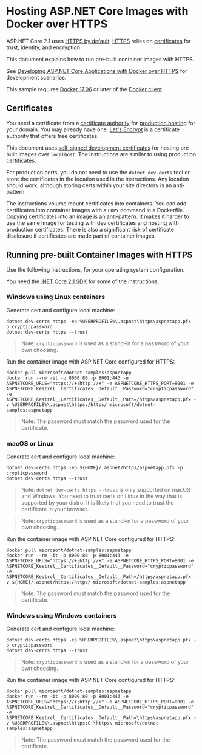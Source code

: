 # Hosting ASP.NET Core Images with Docker over HTTPS

ASP.NET Core 2.1 uses [HTTPS by default](https://docs.microsoft.com/aspnet/core/security/enforcing-ssl). [HTTPS](https://en.wikipedia.org/wiki/HTTPS) relies on [certificates](https://en.wikipedia.org/wiki/Public_key_certificate) for trust, identity, and encryption.

This document explains how to run pre-built container images with HTTPS.

See [Developing ASP.NET Core Applications with Docker over HTTPS](aspnetcore-docker-https-development.md) for development scenarios.

This sample requires [Docker 17.06](https://docs.docker.com/release-notes/docker-ce) or later of the [Docker client](https://www.docker.com/products/docker).

## Certificates

You need a certificate from a [certificate authority](https://en.wikipedia.org/wiki/Certificate_authority) for [production hosting](https://blogs.msdn.microsoft.com/webdev/2017/11/29/configuring-https-in-asp-net-core-across-different-platforms/) for your domain. You may already have one. [Let's Encrypt](https://letsencrypt.org/) is a certificate authority that offers free certificates.

This document uses [self-signed development certificates](https://en.wikipedia.org/wiki/Self-signed_certificate) for hosting pre-built images over `localhost`. The instructions are similar to using production certificates.

For production certs, you do not need to use the `dotnet dev-certs` tool or store the certificates in the location used in the instructions. Any location should work, although storing certs within your site directory is an anti-pattern.

The instructions volume mount certificates into containers. You can add certificates into container images with a `COPY` command in a Dockerfile. Copying certificates into an image is an anti-pattern. It makes it harder to use the same image for testing with dev certificates and hosting with production certificates. There is also a  significant risk of certificate disclosure if certificates are made part of container images.

## Running pre-built Container Images with HTTPS

Use the following instructions, for your operating system configuration.

You need the [.NET Core 2.1 SDK](https://www.microsoft.com/net/download) for some of the instructions.

### Windows using Linux containers

Generate cert and configure local machine:

```console
dotnet dev-certs https -ep %USERPROFILE%\.aspnet\https\aspnetapp.pfx -p crypticpassword
dotnet dev-certs https --trust
```

> Note: `crypticpassword` is used as a stand-in for a password of your own choosing.

Run the container image with ASP.NET Core configured for HTTPS:

```console
docker pull microsoft/dotnet-samples:aspnetapp
docker run --rm -it -p 8000:80 -p 8001:443 -e ASPNETCORE_URLS="https://+;http://+" -e ASPNETCORE_HTTPS_PORT=8001 -e ASPNETCORE_Kestrel__Certificates__Default__Password="crypticpassword" -e ASPNETCORE_Kestrel__Certificates__Default__Path=/https/aspnetapp.pfx -v %USERPROFILE%\.aspnet\https:/https/ microsoft/dotnet-samples:aspnetapp
```

> Note: The password must match the password used for the certificate.

### macOS or Linux

Generate cert and configure local machine:

```console
dotnet dev-certs https -ep ${HOME}/.aspnet/https/aspnetapp.pfx -p crypticpassword
dotnet dev-certs https --trust
```

> Note: `dotnet dev-certs https --trust` is only supported on macOS and Windows. You need to trust certs on Linux in the way that is supported by your distro. It is likely that you need to trust the certificate in your browser.

> Note: `crypticpassword` is used as a stand-in for a password of your own choosing.

Run the container image with ASP.NET Core configured for HTTPS:

```console
docker pull microsoft/dotnet-samples:aspnetapp
docker run --rm -it -p 8000:80 -p 8001:443 -e ASPNETCORE_URLS="https://+;http://+" -e ASPNETCORE_HTTPS_PORT=8001 -e ASPNETCORE_Kestrel__Certificates__Default__Password="crypticpassword" -e ASPNETCORE_Kestrel__Certificates__Default__Path=/https/aspnetapp.pfx -v ${HOME}/.aspnet/https:/https/ microsoft/dotnet-samples:aspnetapp
```

> Note: The password must match the password used for the certificate.

### Windows using Windows containers

Generate cert and configure local machine:

```console
dotnet dev-certs https -ep %USERPROFILE%\.aspnet\https\aspnetapp.pfx -p crypticpassword
dotnet dev-certs https --trust
```

> Note: `crypticpassword` is used as a stand-in for a password of your own choosing.

Run the container image with ASP.NET Core configured for HTTPS:

```console
docker pull microsoft/dotnet-samples:aspnetapp
docker run --rm -it -p 8000:80 -p 8001:443 -e ASPNETCORE_URLS="https://+;http://+" -e ASPNETCORE_HTTPS_PORT=8001 -e ASPNETCORE_Kestrel__Certificates__Default__Password="crypticpassword" -e ASPNETCORE_Kestrel__Certificates__Default__Path=\https\aspnetapp.pfx -v %USERPROFILE%\.aspnet\https:C:\https\ microsoft/dotnet-samples:aspnetapp
```

> Note: The password must match the password used for the certificate.
